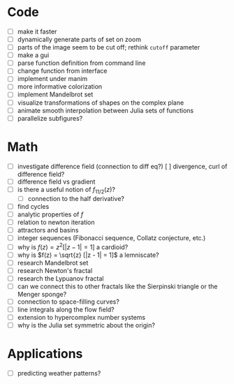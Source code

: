 # Code
- [ ] make it faster
- [ ] dynamically generate parts of set on zoom
- [ ] parts of the image seem to be cut off; rethink `cutoff` parameter
- [ ] make a gui
- [ ] parse function definition from command line
- [ ] change function from interface
- [ ] implement under manim
- [ ] more informative colorization
- [ ] implement Mandelbrot set
- [ ] visualize transformations of shapes on the complex plane
- [ ] animate smooth interpolation between Julia sets of functions
- [ ] parallelize subfigures?

# Math
- [ ] investigate difference field (connection to diff eq?) [ ] divergence, curl of difference field?
- [ ] difference field vs gradient
- [ ] is there a useful notion of $f_{1 1/2}(z)$?
    - [ ] connection to the half derivative?
- [ ] find cycles
- [ ] analytic properties of $f$
- [ ] relation to newton iteration
- [ ] attractors and basins
- [ ] integer sequences (Fibonacci sequence, Collatz conjecture, etc.)
- [ ] why is $f(z) = z^2 [|z - 1| = 1]$ a cardioid?
- [ ] why is $f(z) = \sqrt{z} [|z - 1| = 1]$ a lemniscate?
- [ ] research Mandelbrot set
- [ ] research Newton's fractal
- [ ] research the Lypuanov fractal
- [ ] can we connect this to other fractals like the Sierpinski triangle or the Menger sponge?
- [ ] connection to space-filling curves?
- [ ] line integrals along the flow field?
- [ ] extension to hypercomplex number systems
- [ ] why is the Julia set symmetric about the origin?

# Applications
- [ ] predicting weather patterns?
